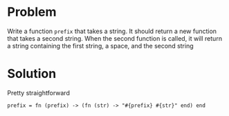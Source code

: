 # Problem
Write a function `prefix` that takes a string. It should return a new function that takes a second string. When the second function is called, it will return a string containing the first string, a space, and the second string

# Solution
Pretty straightforward

```
prefix = fn (prefix) -> (fn (str) -> "#{prefix} #{str}" end) end
```
